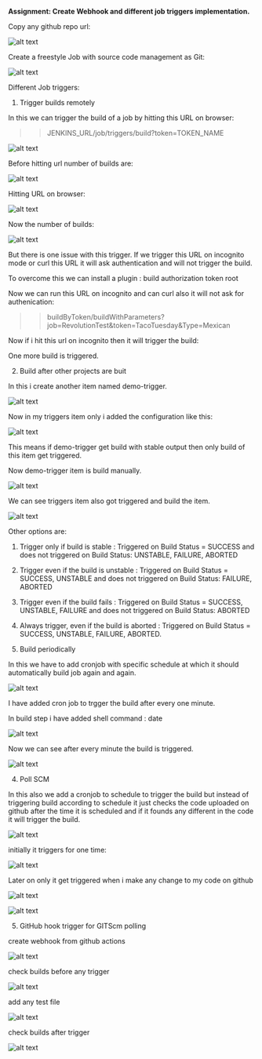 **Assignment: Create Webhook and different job triggers implementation.**

Copy any github repo url:

![alt text](../Assignment-4/git.png)

Create a freestyle Job with source code management as Git:

![alt text](../Assignment-4/2.png)

Different Job triggers:

1. Trigger builds remotely 

In this we can trigger the build of a job by hitting this URL on browser:
>> JENKINS_URL/job/triggers/build?token=TOKEN_NAME

![alt text](../Assignment-4/3.png)

Before hitting url number of builds are:

![alt text](../Assignment-4/4.png)

Hitting URL on browser:

![alt text](../Assignment-4/5.png)

Now the number of builds:

![alt text](../Assignment-4/6.png)

But there is one issue with this trigger. If we trigger this URL on incognito mode or curl this URL it will ask authentication and will not trigger the build.

To overcome this we can install a plugin : build authorization token root

Now we can run this URL on incognito and can curl also it will not ask for authenication:

>> buildByToken/buildWithParameters?job=RevolutionTest&token=TacoTuesday&Type=Mexican

Now if i hit this url on incognito then it will trigger the build:

One more build is triggered.


2. Build after other projects are buit

In this i create another item named demo-trigger.

![alt text](../Assignment-4/2.1.png)

Now in my triggers item only i added the configuration like this:

![alt text](../Assignment-4/2.2.png)

This means if demo-trigger get build with stable output then only build of this item get triggered.

Now demo-trigger item is build manually.

![alt text](../Assignment-4/2.3.png)

We can see triggers item also got triggered and build the item.

![alt text](../Assignment-4/2.4.png)

Other options are:

1. Trigger only if build is stable : Triggered on Build Status = SUCCESS and does not triggered on Build Status: UNSTABLE, FAILURE, ABORTED
2. Trigger even if the build is unstable : Triggered on Build Status = SUCCESS, UNSTABLE and does not triggered on Build Status: FAILURE, ABORTED
3. Trigger even if the build fails : Triggered on Build Status = SUCCESS, UNSTABLE, FAILURE and does not triggered on Build Status: ABORTED
4. Always trigger, even if the build is aborted : Triggered on Build Status = SUCCESS, UNSTABLE, FAILURE, ABORTED.



3. Build periodically

In this we have to add cronjob with specific schedule at which it should automatically build job again and again.

![alt text](../Assignment-4/3.1.png)

I have added cron job to trgger the build after every one minute.

In build step i have added shell command : date

![alt text](../Assignment-4/3.2.png)

Now we can see after every minute the build is triggered.

![alt text](../Assignment-4/3.3.png)


4. Poll SCM

In this also we add a cronjob to schedule to trigger the build but instead of triggering build according to schedule it just checks the code uploaded on github after the time it is scheduled and if it founds any different in the code it will trigger the build.

![alt text](../Assignment-4/4.1.png)

initially it triggers for one time:

![alt text](../Assignment-4/4.2.png)

Later on only it get triggered when i make any change to my code on github

![alt text](../Assignment-4/4.3.png)

![alt text](../Assignment-4/4.4.png)



5. GitHub hook trigger for GITScm polling

create webhook from github actions

![alt text](../Assignment-4/wh1.png)

check builds before any trigger

![alt text](../Assignment-4/wh2.png)

add any test file

![alt text](../Assignment-4/wh3.png)

check builds after trigger

![alt text](../Assignment-4/wh4.png)
